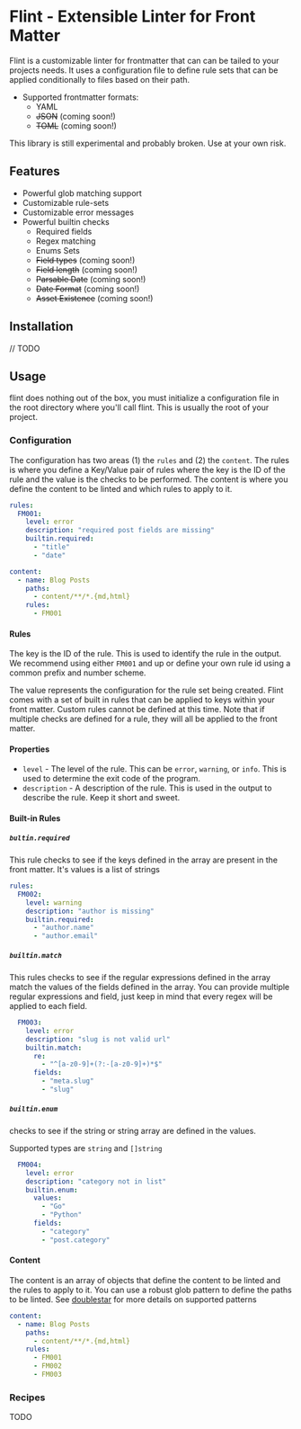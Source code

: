 # Flint - Extensible Linter for Front Matter

Flint is a customizable linter for frontmatter that can can be tailed to your projects needs. It uses a configuration file to define rule sets that can be applied conditionally to files based on their path.

- Supported frontmatter formats:
  - YAML
  - <s>JSON</s> (coming soon!)
  - <s>TOML</s> (coming soon!)

This library is still experimental and probably broken. Use at your own risk.

## Features

- Powerful glob matching support
- Customizable rule-sets
- Customizable error messages
- Powerful builtin checks
  - Required fields
  - Regex matching
  - Enums Sets
  - <s>Field types</s> (coming soon!)
  - <s>Field length</s> (coming soon!)
  - <s>Parsable Date</s> (coming soon!)
  - <s>Date Format</s> (coming soon!)
  - <s>Asset Existence</s> (coming soon!)

## Installation

// TODO

## Usage

flint does nothing out of the box, you must initialize a configuration file in the root directory where you'll call flint. This is usually the root of your project.

### Configuration

The configuration has two areas (1) the `rules` and (2) the `content`. The rules is where you define a Key/Value pair of rules where the key is the ID of the rule and the value is the checks to be performed. The content is where you define the content to be linted and which rules to apply to it.

```yaml
rules:
  FM001:
    level: error
    description: "required post fields are missing"
    builtin.required:
      - "title"
      - "date"

content:
  - name: Blog Posts
    paths:
      - content/**/*.{md,html}
    rules:
      - FM001
```

#### Rules

The key is the ID of the rule. This is used to identify the rule in the output. We recommend using either `FM001` and up or define your own rule id using a common prefix and number scheme.

The value represents the configuration for the rule set being created. Flint comes with a set of built in rules that can be applied to keys within your front matter. Custom rules cannot be defined at this time. Note that if multiple checks are defined for a rule, they will all be applied to the front matter.

#### Properties

- `level` - The level of the rule. This can be `error`, `warning`, or `info`. This is used to determine the exit code of the program.
- `description` - A description of the rule. This is used in the output to describe the rule. Keep it short and sweet.

#### Built-in Rules

##### `bultin.required`

This rule checks to see if the keys defined in the array are present in the front matter. It's values is a list of strings

```yaml
rules:
  FM002:
    level: warning
    description: "author is missing"
    builtin.required:
      - "author.name"
      - "author.email"
```

##### `builtin.match`

This rules checks to see if the regular expressions defined in the array match the values of the fields defined in the array. You can provide multiple regular expressions and field, just keep in mind that every regex will be applied to each field.

```yaml
  FM003:
    level: error
    description: "slug is not valid url"
    builtin.match:
      re:
        - "^[a-z0-9]+(?:-[a-z0-9]+)*$"
      fields:
        - "meta.slug"
        - "slug"
```

##### `builtin.enum`

checks to see if the string or string array are defined in the values.

Supported types are `string` and `[]string`

```yaml
  FM004:
    level: error
    description: "category not in list"
    builtin.enum:
      values:
        - "Go"
        - "Python"
      fields:
        - "category"
        - "post.category"
```

#### Content

The content is an array of objects that define the content to be linted and the rules to apply to it. You can use a robust glob pattern to define the paths to be linted. See [doublestar](https://github.com/bmatcuk/doublestar) for more details on supported patterns

```yaml
content:
  - name: Blog Posts
    paths:
      - content/**/*.{md,html}
    rules:
      - FM001
      - FM002
      - FM003
```

### Recipes

TODO

